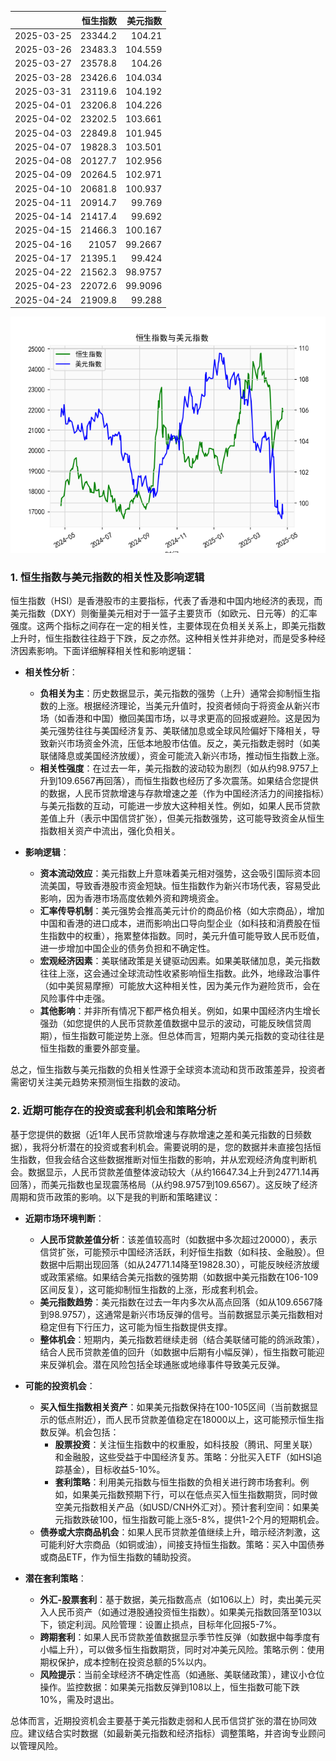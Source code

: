 |            |   恒生指数 |   美元指数 |
|:-----------|-----------:|-----------:|
| 2025-03-25 |    23344.2 |   104.21   |
| 2025-03-26 |    23483.3 |   104.559  |
| 2025-03-27 |    23578.8 |   104.26   |
| 2025-03-28 |    23426.6 |   104.034  |
| 2025-03-31 |    23119.6 |   104.192  |
| 2025-04-01 |    23206.8 |   104.226  |
| 2025-04-02 |    23202.5 |   103.661  |
| 2025-04-03 |    22849.8 |   101.945  |
| 2025-04-07 |    19828.3 |   103.501  |
| 2025-04-08 |    20127.7 |   102.956  |
| 2025-04-09 |    20264.5 |   102.971  |
| 2025-04-10 |    20681.8 |   100.937  |
| 2025-04-11 |    20914.7 |    99.769  |
| 2025-04-14 |    21417.4 |    99.692  |
| 2025-04-15 |    21466.3 |   100.167  |
| 2025-04-16 |    21057   |    99.2667 |
| 2025-04-17 |    21395.1 |    99.424  |
| 2025-04-22 |    21562.3 |    98.9757 |
| 2025-04-23 |    22072.6 |    99.9096 |
| 2025-04-24 |    21909.8 |    99.288  |

![图](RSI_USDX.png)

### 1. 恒生指数与美元指数的相关性及影响逻辑

恒生指数（HSI）是香港股市的主要指标，代表了香港和中国内地经济的表现，而美元指数（DXY）则衡量美元相对于一篮子主要货币（如欧元、日元等）的汇率强度。这两个指标之间存在一定的相关性，主要体现在负相关关系上，即美元指数上升时，恒生指数往往趋于下跌，反之亦然。这种相关性并非绝对，而是受多种经济因素影响。下面详细解释相关性和影响逻辑：

- **相关性分析**：
  - **负相关为主**：历史数据显示，美元指数的强势（上升）通常会抑制恒生指数的上涨。根据经济理论，当美元升值时，投资者倾向于将资金从新兴市场（如香港和中国）撤回美国市场，以寻求更高的回报或避险。这是因为美元强势往往与美国经济复苏、美联储加息或全球风险偏好下降相关，导致新兴市场资金外流，压低本地股市估值。反之，美元指数走弱时（如美联储降息或美国经济放缓），资金可能流入新兴市场，推动恒生指数上涨。
  - **相关性强度**：在过去一年，美元指数的波动较为剧烈（如从约98.9757上升到109.6567再回落），而恒生指数也经历了多次震荡。如果结合您提供的数据，人民币贷款增速与存款增速之差（作为中国经济活力的间接指标）与美元指数的互动，可能进一步放大这种相关性。例如，如果人民币贷款差值上升（表示中国信贷扩张），但美元指数强势，这可能导致资金从恒生指数相关资产中流出，强化负相关。

- **影响逻辑**：
  - **资本流动效应**：美元指数上升意味着美元相对强势，这会吸引国际资本回流美国，导致香港股市资金短缺。恒生指数作为新兴市场代表，容易受此影响，因为香港市场高度依赖外资和跨境资金。
  - **汇率传导机制**：美元强势会推高美元计价的商品价格（如大宗商品），增加中国和香港的进口成本，进而影响出口导向型企业（如科技和消费股在恒生指数中的权重），拖累整体指数。同时，美元升值可能导致人民币贬值，进一步增加中国企业的债务负担和不确定性。
  - **宏观经济因素**：美联储政策是关键驱动因素。如果美联储加息，美元指数往往上涨，这会通过全球流动性收紧影响恒生指数。此外，地缘政治事件（如中美贸易摩擦）可能放大这种相关性，因为美元作为避险货币，会在风险事件中走强。
  - **其他影响**：并非所有情况下都严格负相关。例如，如果中国经济内生增长强劲（如您提供的人民币贷款差值数据中显示的波动，可能反映信贷周期），恒生指数可能逆势上涨。但总体而言，短期内美元指数的变动往往是恒生指数的重要外部变量。

总之，恒生指数与美元指数的负相关性源于全球资本流动和货币政策差异，投资者需密切关注美元趋势来预测恒生指数的波动。

### 2. 近期可能存在的投资或套利机会和策略分析

基于您提供的数据（近1年人民币贷款增速与存款增速之差和美元指数的日频数据），我将分析潜在的投资或套利机会。需要说明的是，您的数据并未直接包括恒生指数，但我会结合这些数据推断对恒生指数的影响，并从宏观经济角度判断机会。数据显示，人民币贷款差值整体波动较大（从约16647.34上升到24771.14再回落），而美元指数也呈现震荡格局（从约98.9757到109.6567）。这反映了经济周期和货币政策的影响。以下是我的判断和策略建议：

- **近期市场环境判断**：
  - **人民币贷款差值分析**：该差值较高时（如数据中多次超过20000），表示信贷扩张，可能预示中国经济活跃，利好恒生指数（如科技、金融股）。但数据中后期出现回落（如从24771.14降至19828.30），可能反映经济放缓或政策紧缩。如果结合美元指数的强势期（如数据中美元指数在106-109区间反复），这可能抑制恒生指数的上涨，形成套利机会。
  - **美元指数趋势**：美元指数在过去一年内多次从高点回落（如从109.6567降到98.9757），这通常是新兴市场反弹的信号。当前数据显示美元指数相对稳定但有下行压力，这可能为恒生指数提供支撑。
  - **整体机会**：短期内，美元指数若继续走弱（结合美联储可能的鸽派政策），结合人民币贷款差值的回升（如数据中后期有小幅反弹），恒生指数可能迎来反弹机会。潜在风险包括全球通胀或地缘事件导致美元反弹。

- **可能的投资机会**：
  - **买入恒生指数相关资产**：如果美元指数保持在100-105区间（当前数据显示的低点附近），而人民币贷款差值稳定在18000以上，这可能预示恒生指数反弹。机会包括：
    - **股票投资**：关注恒生指数中的权重股，如科技股（腾讯、阿里关联）和金融股，这些受益于中国经济复苏。策略：分批买入ETF（如HSI追踪基金），目标收益5-10%。
    - **套利策略**：利用美元指数与恒生指数的负相关进行跨市场套利。例如，如果美元指数预期下行，可以在低点买入恒生指数期货，同时做空美元指数相关产品（如USD/CNH外汇对）。预计套利空间：如果美元指数跌破100，恒生指数可能上涨5-8%，提供1-2个月的短期机会。
  - **债券或大宗商品机会**：如果人民币贷款差值继续上升，暗示经济刺激，这可能利好大宗商品（如铜或油），间接支持恒生指数。策略：买入中国债券或商品ETF，作为恒生指数的辅助投资。

- **潜在套利策略**：
  - **外汇-股票套利**：基于数据，美元指数高点（如106以上）时，卖出美元买入人民币资产（如通过港股通投资恒生指数）。如果美元指数回落至103以下，锁定利润。风险管理：设置止损点，目标年化回报5-7%。
  - **跨期套利**：如果人民币贷款差值数据显示季节性反弹（如数据中每季度有小幅上升），可以做多恒生指数期货，同时对冲美元风险。策略示例：使用期权保护，成本控制在投资总额的5%以内。
  - **风险提示**：当前全球经济不确定性高（如通胀、美联储政策），建议小仓位操作。监控数据：如果美元指数反弹到108以上，恒生指数可能下跌10%，需及时退出。

总体而言，近期投资机会主要基于美元指数走弱和人民币信贷扩张的潜在协同效应。建议结合实时数据（如最新美元指数和经济指标）调整策略，并咨询专业顾问以管理风险。